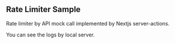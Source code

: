 ## Rate Limiter Sample

Rate limiter by API mock call implemented by Nextjs server-actions.

You can see the logs by local server.
